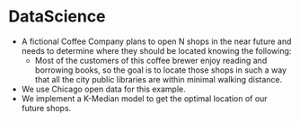 # DataScience
- A fictional Coffee Company plans to open N shops in the near future and needs to determine where they should be located knowing the following:
    - Most of the customers of this coffee brewer enjoy reading and borrowing books, so the goal is to locate those shops in such a way that all the city public libraries are within minimal walking distance.
- We use Chicago open data for this example.
- We implement a K-Median model to get the optimal location of our future shops.
